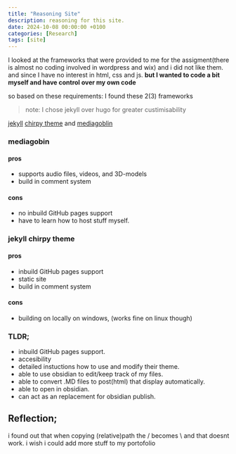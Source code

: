 ```yaml
---
title: "Reasoning Site"
description: reasoning for this site.
date: 2024-10-08 00:00:00 +0100
categories: [Research]
tags: [site]
---
```

I looked at the frameworks that were provided to me for the assigment(there is almost no coding involved in wordpress and wix) and i did not like them. 
and since I have no interest in html, css and js.
**but I wanted to code a bit myself and have control over my own code**

so based on these requirements:
I found these 2(3) frameworks
>note: I chose jekyll over hugo for greater custimisability


[jekyll](https://jekyllrb.com/) [chirpy theme](https://chirpy.cotes.page/) and [mediagoblin](https://mediagoblin.org/)

### mediagobin
#### pros
- supports audio files, videos, and 3D-models
- build in comment system
#### cons
- no inbuild GitHub pages support
- have to learn how to host stuff myself.

### jekyll chirpy theme
#### pros
- inbuild GitHub pages support
- static site
- build in comment system
#### cons 
- building on locally on windows, (works fine on linux though)


### TLDR;
- inbuild GitHub pages support. 
- accesibility
- detailed instuctions how to use and modify their theme.
- able to use obsidian to edit/keep track of my files.
- able to convert .MD files to post(html) that display automatically.
- able to open in obsidian.
- can act as an replacement for obsidian publish.

## Reflection;
i found out that when copying (relative)path the / becomes \ and that doesnt work.
i wish i could add more stuff to my portofolio